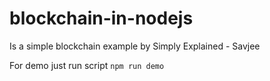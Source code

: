 # blockchain-in-nodejs
Is a simple blockchain example by Simply Explained - Savjee

For demo just run script `npm run demo`
